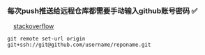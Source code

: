 ### 每次push推送给远程仓库都需要手动输入github账号密码 :white_check_mark:
&emsp;[stackoverflow](https://stackoverflow.com/questions/8588768/git-push-username-password-how-to-avoid)
```
git remote set-url origin git+ssh://git@github.com/username/reponame.git
```
